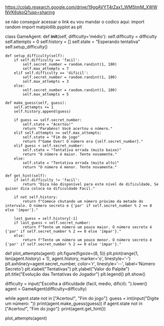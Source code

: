 https://colab.research.google.com/drive/19ggAVYT4rZax1_WM5tmM_XWWNVK6skoQ?usp=sharing

se não conseguir acessar o  link eu vou mandar o codico aqui:
import random
import matplotlib.pyplot as plt

class GameAgent:
    def __init__(self, difficulty='médio'):
        self.difficulty = difficulty
        self.attempts = 0
        self.history = []
        self.state = "Esperando tentativa"
        self.setup_difficulty()

    def setup_difficulty(self):
        if self.difficulty == 'facil':
            self.secret_number = random.randint(1, 100)
            self.max_attempts = 7
        elif self.difficulty == 'dificil':
            self.secret_number = random.randint(1, 100)
            self.max_attempts = 3
        else:
            self.secret_number = random.randint(1, 100)
            self.max_attempts = 5

    def make_guess(self, guess):
        self.attempts += 1
        self.history.append(guess)

        if guess == self.secret_number:
            self.state = "Acertou!"
            return "Parabéns! Você acertou o número."
        elif self.attempts >= self.max_attempts:
            self.state = "Fim do jogo"
            return f"Game Over! O número era {self.secret_number}."
        elif guess < self.secret_number:
            self.state = "Tentativa errada (muito baixo)"
            return "O número é maior. Tente novamente."
        else:
            self.state = "Tentativa errada (muito alto)"
            return "O número é menor. Tente novamente."

    def get_hint(self):
        if self.difficulty != 'facil':
            return "Dica não disponível para este nível de dificuldade, Se quiser dica coloca na dificuldade Facil."

        if not self.history:
            return f"Comece chutando um número próximo da metade do intervalo. O número secreto é {'par' if self.secret_number % 2 == 0 else 'ímpar'}."

        last_guess = self.history[-1]
        if last_guess < self.secret_number:
            return f"Tente um número um pouco maior. O número secreto é {'par' if self.secret_number % 2 == 0 else 'ímpar'}."
        else:
            return f"Tente um número um pouco menor. O número secreto é {'par' if self.secret_number % 2 == 0 else 'ímpar'}."

def plot_attempts(agent):
    plt.figure(figsize=(8, 5))
    plt.plot(range(1, len(agent.history) + 1), agent.history, marker='o', linestyle='-')
    plt.axhline(y=agent.secret_number, color='r', linestyle='--', label='Número Secreto')
    plt.xlabel("Tentativas")
    plt.ylabel("Valor do Palpite")
    plt.title("Evolução das Tentativas do Jogador")
    plt.legend()
    plt.show()


difficulty = input("Escolha a dificuldade (facil, medio, dificil): ").lower()
agent = GameAgent(difficulty=difficulty)

while agent.state not in ["Acertou!", "Fim do jogo"]:
    guess = int(input("Digite um número: "))
    print(agent.make_guess(guess))
    if agent.state not in ["Acertou!", "Fim do jogo"]:
        print(agent.get_hint())

plot_attempts(agent)
